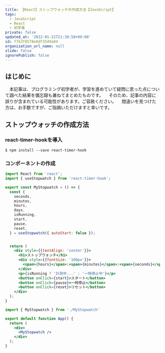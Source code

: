 ```yaml
---
title: 【React】ストップウォッチの作成方法【JavaScript】
tags:
  - JavaScript
  - React
  - 初学者
private: false
updated_at: '2022-01-22T21:38:58+09:00'
id: f7b3f8578e8df3549a84
organization_url_name: null
slide: false
ignorePublish: false
---
```

## はじめに
　本記事は、プログラミング初学者が、学習を進めていて疑問に思った点について調べた結果を備忘録も兼ねてまとめたものです。
　そのため、記事の内容に誤りが含まれている可能性があります。ご容赦ください。
　間違いを見つけた方は、お手数ですが、ご指摘いただけますと幸いです。

## ストップウォッチの作成方法

### react-timer-hookを導入

```:Terminal
$ npm install --save react-timer-hook
```

### コンポーネントの作成

```MyStopwatch.jsx
import React from 'react';
import { useStopwatch } from 'react-timer-hook';

export const MyStopwatch = () => {
  const {
    seconds,
    minutes,
    hours,
    days,
    isRunning,
    start,
    pause,
    reset,
  } = useStopwatch({ autoStart: false });


  return (
    <div style={{textAlign: 'center'}}>
      <h1>ストップウォッチ</h1>
      <div style={{fontSize: '100px'}}>
        <span>{hours}</span>:<span>{minutes}</span>:<span>{seconds}</span>
      </div>
      <p>{isRunning ? '計測中...' : '一時停止中'}</p>
      <button onClick={start}>スタート</button>
      <button onClick={pause}>一時停止</button>
      <button onClick={reset}>リセット</button>
    </div>
  );
}
```

```App.jsx
import { MyStopwatch } from './MyStopwatch'

export default function App() {
  return (
    <div>
      <MyStopwatch />
    </div>
  );
}

```
